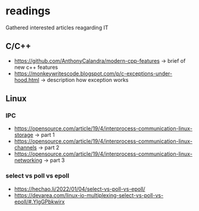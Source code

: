 # readings
Gathered interested articles reagarding IT

## C/C++
* https://github.com/AnthonyCalandra/modern-cpp-features -> brief of new c++ features
* https://monkeywritescode.blogspot.com/p/c-exceptions-under-hood.html -> description how exception works

## Linux
### IPC
* https://opensource.com/article/19/4/interprocess-communication-linux-storage -> part 1
* https://opensource.com/article/19/4/interprocess-communication-linux-channels -> part 2
* https://opensource.com/article/19/4/interprocess-communication-linux-networking -> part 3

### select vs poll vs epoll
* https://hechao.li/2022/01/04/select-vs-poll-vs-epoll/
* https://devarea.com/linux-io-multiplexing-select-vs-poll-vs-epoll/#.YlgGPbkwirx
